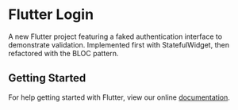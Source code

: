 # Flutter Login

A new Flutter project featuring a faked authentication interface to demonstrate validation.
Implemented first with StatefulWidget, then refactored with the BLOC pattern.

## Getting Started

For help getting started with Flutter, view our online
[documentation](https://flutter.io/).
